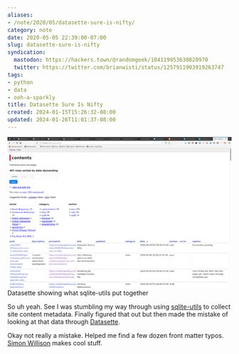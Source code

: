 ```yaml
---
aliases:
- /note/2020/05/datasette-sure-is-nifty/
category: note
date: 2020-05-05 22:39:00-07:00
slug: datasette-sure-is-nifty
syndication:
  mastodon: https://hackers.town/@randomgeek/104119953630820970
  twitter: https://twitter.com/brianwisti/status/1257911903919263747
tags:
- python
- data
- ooh-a-sparkly
title: Datasette Sure Is Nifty
created: 2024-01-15T15:26:32-08:00
updated: 2024-01-26T11:01:37-08:00
---
```


![attachments/img/2020/cover-2020-05-05.png](../../../attachments/img/2020/cover-2020-05-05.png)
Datasette showing what sqlite-utils put together

So uh yeah. See I was stumbling my way through using [sqlite-utils](https://sqlite-utils.readthedocs.io) to collect site content metadata. Finally figured that out but then made the mistake of looking at that data through [Datasette](https://datasette.readthedocs.io).

Okay not really a mistake. Helped me find a few dozen front matter typos. [Simon Willison](https://simonwillison.net/) makes cool stuff.
